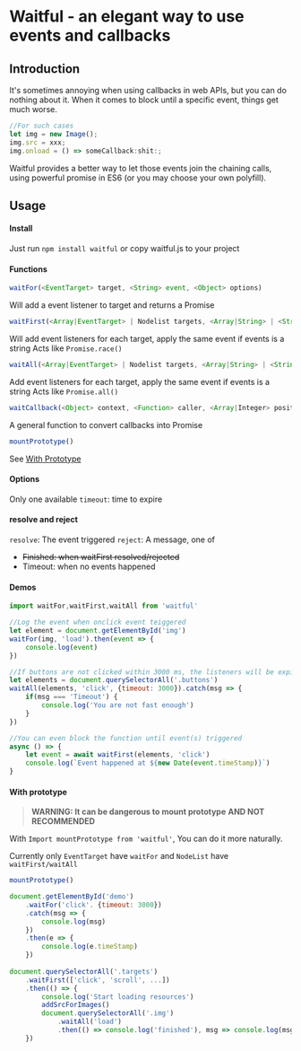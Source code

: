 # Waitful - an elegant way to use events and callbacks

## Introduction
It's sometimes annoying when using callbacks in web APIs, but you can do nothing about it. When it comes to block until a specific event, things get much worse.
```javascript
//For such cases
let img = new Image();
img.src = xxx;
img.onload = () => someCallback:shit:;
```
Waitful provides a better way to let those events join the chaining calls, using powerful promise in ES6 (or you may choose your own polyfill).

## Usage
#### Install
Just run `npm install waitful` or copy waitful.js to your project
#### Functions
```javascript
waitFor(<EventTarget> target, <String> event, <Object> options)
```
Will add a event listener to target and returns a Promise
```javascript
waitFirst(<Array|EventTarget> | Nodelist targets, <Array|String> | <String> events[, <Object> options])
```
Will add event listeners for each target, apply the same event if events is a string
Acts like `Promise.race()`
```javascript
waitAll(<Array|EventTarget> | Nodelist targets, <Array|String> | <String> events[, <Object> options])
```
Add event listeners for each target, apply the same event if events is a string
Acts like `Promise.all()`
```javascript
waitCallback(<Object> context, <Function> caller, <Array|Integer> positionOfCallback[, arguments])
```
A general function to convert callbacks into Promise
```javascript
mountPrototype()
```
See [With Prototype](#with-prototype)
#### Options
Only one available
`timeout`: time to expire
#### resolve and reject
`resolve`: The event triggered
`reject`: A message, one of
* ~~Finished: when waitFirst resolved/rejected~~
* Timeout: when no events happened
#### Demos
```javascript
import waitFor,waitFirst,waitAll from 'waitful'

//Log the event when onclick event teiggered
let element = document.getElementById('img')
waitFor(img, 'load').then(event => {
    console.log(event)
})

//If buttons are not clicked within 3000 ms, the listeners will be expired
let elements = document.querySelectorAll('.buttons')
waitAll(elements, 'click', {timeout: 3000}).catch(msg => {
    if(msg === 'Timeout') {
        console.log('You are not fast enough')
    }
})

//You can even block the function until event(s) triggered
async () => {
    let event = await waitFirst(elements, 'click')
    console.log(`Event happened at ${new Date(event.timeStamp)}`)
}
```
#### With prototype
> **WARNING: It can be dangerous to mount prototype**
> **AND NOT RECOMMENDED**

With `Import mountPrototype from 'waitful'`,
You can do it more naturally.

Currently only `EventTarget` have `waitFor` and `NodeList` have `waitFirst/waitAll`
```javascript
mountPrototype()

document.getElementById('demo')
    .waitFor('click'. {timeout: 3000})
    .catch(msg => {
        console.log(msg)
    })
    .then(e => {
        console.log(e.timeStamp)
    })
    
document.querySelectorAll('.targets')
    .waitFirst(['click', 'scroll', ...])
    .then(() => {
        console.log('Start loading resources')
        addSrcForImages()
        document.querySelectorAll('.img')
            .waitAll('load')
            .then(() => console.log('finished'), msg => console.log(msg))
    })
```
